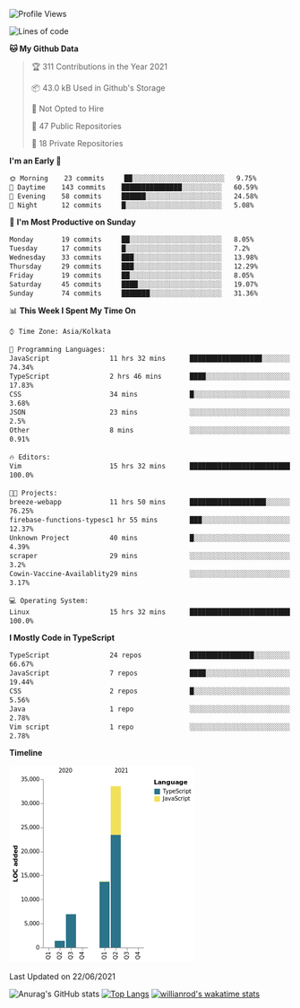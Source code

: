 <!--START_SECTION:waka-->
![Profile Views](http://img.shields.io/badge/Profile%20Views-0-blue)

![Lines of code](https://img.shields.io/badge/From%20Hello%20World%20I%27ve%20Written-55684%20lines%20of%20code-blue)

**🐱 My Github Data** 

> 🏆 311 Contributions in the Year 2021
 > 
> 📦 43.0 kB Used in Github's Storage 
 > 
> 🚫 Not Opted to Hire
 > 
> 📜 47 Public Repositories 
 > 
> 🔑 18 Private Repositories  
 > 
**I'm an Early 🐤** 

```text
🌞 Morning    23 commits     ██░░░░░░░░░░░░░░░░░░░░░░░   9.75% 
🌆 Daytime    143 commits    ███████████████░░░░░░░░░░   60.59% 
🌃 Evening    58 commits     ██████░░░░░░░░░░░░░░░░░░░   24.58% 
🌙 Night      12 commits     █░░░░░░░░░░░░░░░░░░░░░░░░   5.08%

```
📅 **I'm Most Productive on Sunday** 

```text
Monday       19 commits     ██░░░░░░░░░░░░░░░░░░░░░░░   8.05% 
Tuesday      17 commits     █░░░░░░░░░░░░░░░░░░░░░░░░   7.2% 
Wednesday    33 commits     ███░░░░░░░░░░░░░░░░░░░░░░   13.98% 
Thursday     29 commits     ███░░░░░░░░░░░░░░░░░░░░░░   12.29% 
Friday       19 commits     ██░░░░░░░░░░░░░░░░░░░░░░░   8.05% 
Saturday     45 commits     ████░░░░░░░░░░░░░░░░░░░░░   19.07% 
Sunday       74 commits     ███████░░░░░░░░░░░░░░░░░░   31.36%

```


📊 **This Week I Spent My Time On** 

```text
⌚︎ Time Zone: Asia/Kolkata

💬 Programming Languages: 
JavaScript               11 hrs 32 mins      ██████████████████░░░░░░░   74.34% 
TypeScript               2 hrs 46 mins       ████░░░░░░░░░░░░░░░░░░░░░   17.83% 
CSS                      34 mins             █░░░░░░░░░░░░░░░░░░░░░░░░   3.68% 
JSON                     23 mins             ░░░░░░░░░░░░░░░░░░░░░░░░░   2.5% 
Other                    8 mins              ░░░░░░░░░░░░░░░░░░░░░░░░░   0.91%

🔥 Editors: 
Vim                      15 hrs 32 mins      █████████████████████████   100.0%

🐱‍💻 Projects: 
breeze-webapp            11 hrs 50 mins      ███████████████████░░░░░░   76.25% 
firebase-functions-typesc1 hr 55 mins        ███░░░░░░░░░░░░░░░░░░░░░░   12.37% 
Unknown Project          40 mins             █░░░░░░░░░░░░░░░░░░░░░░░░   4.39% 
scraper                  29 mins             ░░░░░░░░░░░░░░░░░░░░░░░░░   3.2% 
Cowin-Vaccine-Availablity29 mins             ░░░░░░░░░░░░░░░░░░░░░░░░░   3.17%

💻 Operating System: 
Linux                    15 hrs 32 mins      █████████████████████████   100.0%

```

**I Mostly Code in TypeScript** 

```text
TypeScript               24 repos            ████████████████░░░░░░░░░   66.67% 
JavaScript               7 repos             ████░░░░░░░░░░░░░░░░░░░░░   19.44% 
CSS                      2 repos             █░░░░░░░░░░░░░░░░░░░░░░░░   5.56% 
Java                     1 repo              ░░░░░░░░░░░░░░░░░░░░░░░░░   2.78% 
Vim script               1 repo              ░░░░░░░░░░░░░░░░░░░░░░░░░   2.78%

```


**Timeline**

![Chart not found](https://raw.githubusercontent.com/wise-introvert/wise-introvert/master/charts/bar_graph.png) 


 Last Updated on 22/06/2021
<!--END_SECTION:waka-->
![Anurag's GitHub stats](https://github-readme-stats.vercel.app/api?username=wise-introvert&count_private=true&show_icons=true)
[![Top Langs](https://github-readme-stats.vercel.app/api/top-langs/?username=wise-introvert&langs_count=10)](https://github.com/anuraghazra/github-readme-stats)
[![willianrod's wakatime stats](https://github-readme-stats.vercel.app/api/wakatime?username=wiseintrovert)](https://github.com/anuraghazra/github-readme-stats)
